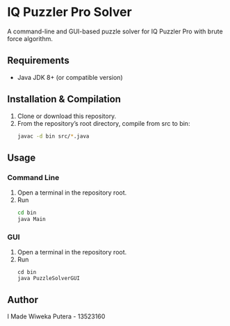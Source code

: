 # IQ Puzzler Pro Solver

A command-line and GUI-based puzzle solver for IQ Puzzler Pro with brute force algorithm.

## Requirements
- Java JDK 8+ (or compatible version)

## Installation & Compilation
1. Clone or download this repository.  
2. From the repository’s root directory, compile from src to bin:
    ```bash
    javac -d bin src/*.java
    ```

## Usage
### Command Line
1. Open a terminal in the repository root.
2. Run
    ```bash
    cd bin
    java Main
    ```

### GUI
1. Open a terminal in the repository root.
2. Run
    ```
    cd bin
    java PuzzleSolverGUI
    ```

## Author
I Made Wiweka Putera - 13523160